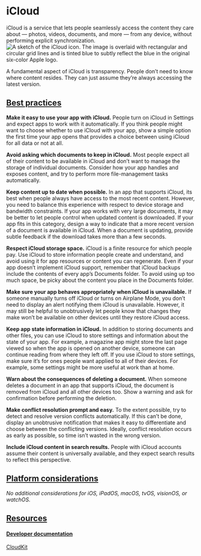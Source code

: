 iCloud
======

iCloud is a service that lets people seamlessly access the content they care about — photos, videos, documents, and more — from any device, without performing explicit synchronization.![A sketch of the iCloud icon. The image is overlaid with rectangular and circular grid lines and is tinted blue to subtly reflect the blue in the original six-color Apple logo.](https://docs-assets.developer.apple.com/published/928d419006d55a9003163836f73f4339/technologies-iCloud-intro@2x.png)

A fundamental aspect of iCloud is transparency. People don’t need to know where content resides. They can just assume they’re always accessing the latest version.

[Best practices](/design/human-interface-guidelines/icloud#Best-practices)
--------------------------------------------------------------------------

**Make it easy to use your app with iCloud.** People turn on iCloud in Settings and expect apps to work with it automatically. If you think people might want to choose whether to use iCloud with your app, show a simple option the first time your app opens that provides a choice between using iCloud for all data or not at all.

**Avoid asking which documents to keep in iCloud.** Most people expect all of their content to be available in iCloud and don’t want to manage the storage of individual documents. Consider how your app handles and exposes content, and try to perform more file-management tasks automatically.

**Keep content up to date when possible.** In an app that supports iCloud, its best when people always have access to the most recent content. However, you need to balance this experience with respect to device storage and bandwidth constraints. If your app works with very large documents, it may be better to let people control when updated content is downloaded. If your app fits in this category, design a way to indicate that a more recent version of a document is available in iCloud. When a document is updating, provide subtle feedback if the download takes more than a few seconds.

**Respect iCloud storage space.** iCloud is a finite resource for which people pay. Use iCloud to store information people create and understand, and avoid using it for app resources or content you can regenerate. Even if your app doesn’t implement iCloud support, remember that iCloud backups include the contents of every app’s Documents folder. To avoid using up too much space, be picky about the content you place in the Documents folder.

**Make sure your app behaves appropriately when iCloud is unavailable.** If someone manually turns off iCloud or turns on Airplane Mode, you don’t need to display an alert notifying them iCloud is unavailable. However, it may still be helpful to unobtrusively let people know that changes they make won’t be available on other devices until they restore iCloud access.

**Keep app state information in iCloud.** In addition to storing documents and other files, you can use iCloud to store settings and information about the state of your app. For example, a magazine app might store the last page viewed so when the app is opened on another device, someone can continue reading from where they left off. If you use iCloud to store settings, make sure it’s for ones people want applied to all of their devices. For example, some settings might be more useful at work than at home.

**Warn about the consequences of deleting a document.** When someone deletes a document in an app that supports iCloud, the document is removed from iCloud and all other devices too. Show a warning and ask for confirmation before performing the deletion.

**Make conflict resolution prompt and easy.** To the extent possible, try to detect and resolve version conflicts automatically. If this can’t be done, display an unobtrusive notification that makes it easy to differentiate and choose between the conflicting versions. Ideally, conflict resolution occurs as early as possible, so time isn’t wasted in the wrong version.

**Include iCloud content in search results.** People with iCloud accounts assume their content is universally available, and they expect search results to reflect this perspective.

[Platform considerations](/design/human-interface-guidelines/icloud#Platform-considerations)
--------------------------------------------------------------------------------------------

*No additional considerations for iOS, iPadOS, macOS, tvOS, visionOS, or watchOS.*

[Resources](/design/human-interface-guidelines/icloud#Resources)
----------------------------------------------------------------

#### [Developer documentation](/design/human-interface-guidelines/icloud#Developer-documentation)

[CloudKit](/documentation/cloudkit)


